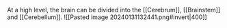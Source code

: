 At a high level, the brain can be divided into the [[Cerebrum]], [[Brainstem]] and [[Cerebellum]].
![[Pasted image 20240131132441.png#invert|400]]

